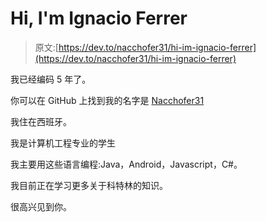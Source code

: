 # Hi, I'm Ignacio Ferrer

> 原文:[https://dev.to/nacchofer31/hi-im-ignacio-ferrer](https://dev.to/nacchofer31/hi-im-ignacio-ferrer)

我已经编码 5 年了。

你可以在 GitHub 上找到我的名字是 [Nacchofer31](https://github.com/Nacchofer31)

我住在西班牙。

我是计算机工程专业的学生

我主要用这些语言编程:Java，Android，Javascript，C#。

我目前正在学习更多关于科特林的知识。

很高兴见到你。